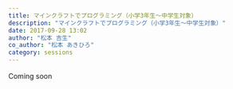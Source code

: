 ```yaml
---
title: マインクラフトでプログラミング（小学3年生～中学生対象）
description: "マインクラフトでプログラミング（小学3年生～中学生対象）"
date: 2017-09-28 13:02
author: "松本 吉生"
co_author: "松本 あきひろ"
category: sessions
---
```

Coming soon　